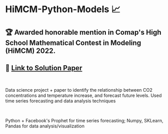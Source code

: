 # HiMCM-Python-Models 📈

## 🏆 Awarded honorable mention in Comap's High School Mathematical Contest in Modeling (HiMCM) 2022. <br />
## 📄 [Link to Solution Paper](https://drive.google.com/file/d/1pXgpB2yMI3pQrR0mmHJn-fEyuNr6S4db/view?usp=sharing)

<br />

Data science project + paper to identify the relationship between CO2 concentrations and temperature increase, and forecast future levels. Used time series forecasting and data analysis techniques<br/>

<br />

Python + Facebook's Prophet for time series forecasting; Numpy, SKLearn, Pandas for data analysis/visualization
